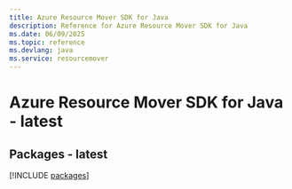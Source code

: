 ```yaml
---
title: Azure Resource Mover SDK for Java
description: Reference for Azure Resource Mover SDK for Java
ms.date: 06/09/2025
ms.topic: reference
ms.devlang: java
ms.service: resourcemover
---
```

# Azure Resource Mover SDK for Java - latest
## Packages - latest
[!INCLUDE [packages](resource-mover-index.md)]
